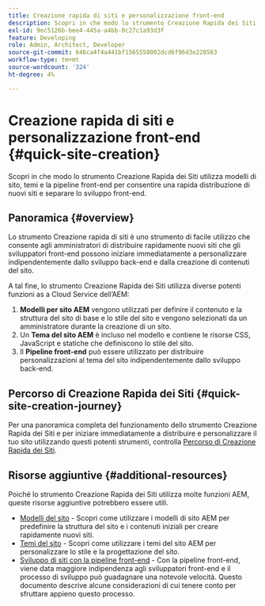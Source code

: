 ```yaml
---
title: Creazione rapida di siti e personalizzazione front-end
description: Scopri in che modo lo strumento Creazione Rapida dei Siti utilizza modelli di sito, temi e la pipeline front-end per consentire una rapida distribuzione di nuovi siti e separare lo sviluppo front-end.
exl-id: 9ec5126b-bee4-445a-a4bb-0c27c1a93d3f
feature: Developing
role: Admin, Architect, Developer
source-git-commit: 646ca4f4a441bf1565558002dcd6f96d3e228563
workflow-type: tm+mt
source-wordcount: '324'
ht-degree: 4%

---
```


# Creazione rapida di siti e personalizzazione front-end {#quick-site-creation}

Scopri in che modo lo strumento Creazione Rapida dei Siti utilizza modelli di sito, temi e la pipeline front-end per consentire una rapida distribuzione di nuovi siti e separare lo sviluppo front-end.

## Panoramica {#overview}

Lo strumento Creazione rapida di siti è uno strumento di facile utilizzo che consente agli amministratori di distribuire rapidamente nuovi siti che gli sviluppatori front-end possono iniziare immediatamente a personalizzare indipendentemente dallo sviluppo back-end e dalla creazione di contenuti del sito.

A tal fine, lo strumento Creazione Rapida dei Siti utilizza diverse potenti funzioni as a Cloud Service dell’AEM:

1. **Modelli per sito AEM** vengono utilizzati per definire il contenuto e la struttura del sito di base e lo stile del sito e vengono selezionati da un amministratore durante la creazione di un sito.
1. Un **Tema del sito AEM** è incluso nel modello e contiene le risorse CSS, JavaScript e statiche che definiscono lo stile del sito.
1. Il **Pipeline front-end** può essere utilizzato per distribuire personalizzazioni al tema del sito indipendentemente dallo sviluppo back-end.

## Percorso di Creazione Rapida dei Siti {#quick-site-creation-journey}

Per una panoramica completa del funzionamento dello strumento Creazione Rapida dei Siti e per iniziare immediatamente a distribuire e personalizzare il tuo sito utilizzando questi potenti strumenti, controlla [Percorso di Creazione Rapida dei Siti](/help/journey-sites/quick-site/overview.md).

## Risorse aggiuntive {#additional-resources}

Poiché lo strumento Creazione Rapida dei Siti utilizza molte funzioni AEM, queste risorse aggiuntive potrebbero essere utili.

* [Modelli del sito](/help/sites-cloud/administering/site-creation/site-templates.md) - Scopri come utilizzare i modelli di sito AEM per predefinire la struttura del sito e i contenuti iniziali per creare rapidamente nuovi siti.
* [Temi del sito](/help/sites-cloud/administering/site-creation/site-themes.md) - Scopri come utilizzare i temi del sito AEM per personalizzare lo stile e la progettazione del sito.
* [Sviluppo di siti con la pipeline front-end](/help/implementing/developing/introduction/developing-with-front-end-pipelines.md) - Con la pipeline front-end, viene data maggiore indipendenza agli sviluppatori front-end e il processo di sviluppo può guadagnare una notevole velocità. Questo documento descrive alcune considerazioni di cui tenere conto per sfruttare appieno questo processo.
